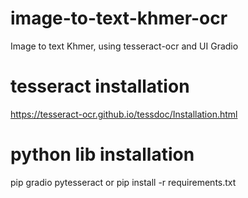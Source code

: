# image-to-text-khmer-ocr
Image to text Khmer, using tesseract-ocr and UI Gradio


# tesseract installation
https://tesseract-ocr.github.io/tessdoc/Installation.html

# python lib installation
pip gradio pytesseract or pip install -r requirements.txt
